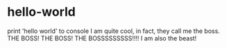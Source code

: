 # hello-world
print 'hello world' to console
I am quite cool, in fact, they call me the boss. THE BOSS! THE BOSS! THE BOSSSSSSSSS!!!!
I am also the beast!